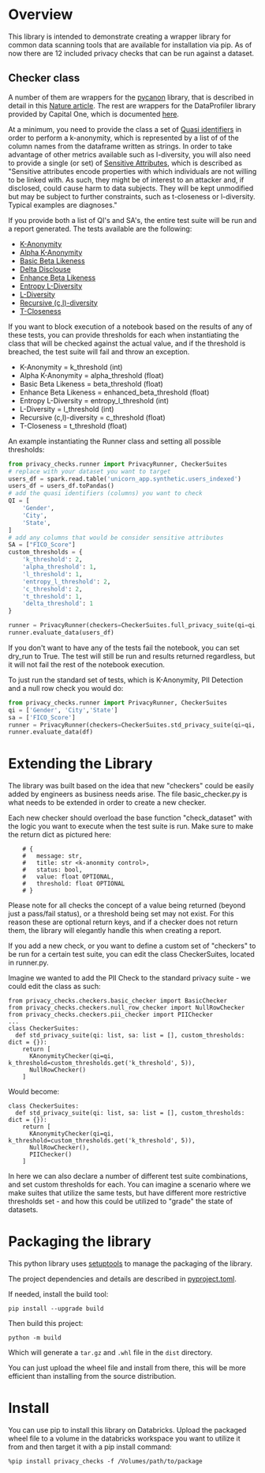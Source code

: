 # Overview
This library is intended to demonstrate creating a wrapper library for common data scanning tools that are available for installation via pip.
As of now there are 12 included privacy checks that can be run against a dataset. 
## Checker class
A number of them are wrappers for the [pycanon](https://pypi.org/project/pycanon/) library, that is described in detail in this [Nature article](https://www.nature.com/articles/s41597-022-01894-2).
The rest are wrappers for the DataProfiler library provided by Capital One, which is documented [here](https://github.com/capitalone/DataProfiler).

At a minimum, you need to provide the class a set of [Quasi identifiers](https://en.wikipedia.org/wiki/Quasi-identifier) in order to perform a k-anonymity, which is represented by a list of of the column names from the dataframe written as strings.
In order to take advantage of other metrics available such as l-diversity, you will also need to provide a single (or set) of [Sensitive Attributes](https://arx.deidentifier.org/overview/privacy-criteria/), which is described as
"Sensitive attributes encode properties with which individuals are not willing to be linked with. As such, they might be of interest to an attacker and, if disclosed, could cause harm to data subjects. They will be kept unmodified but may be subject to further constraints, such as t-closeness or l-diversity. Typical examples are diagnoses."

If you provide both a list of QI's and SA's, the entire test suite will be run and a report generated.  The tests available are the following:
- [K-Anonymity](https://pycanon.readthedocs.io/en/latest/pycanon.anonymity.html#pycanon.anonymity.k_anonymity)
- [Alpha K-Anonymity](https://pycanon.readthedocs.io/en/latest/pycanon.anonymity.html#pycanon.anonymity.alpha_k_anonymity)
- [Basic Beta Likeness](https://pycanon.readthedocs.io/en/latest/pycanon.anonymity.html#pycanon.anonymity.basic_beta_likeness)
- [Delta Disclouse](https://pycanon.readthedocs.io/en/latest/pycanon.anonymity.html#pycanon.anonymity.delta_disclosure)
- [Enhance Beta Likeness](https://pycanon.readthedocs.io/en/latest/pycanon.anonymity.html#pycanon.anonymity.enhanced_beta_likeness)
- [Entropy L-Diversity](https://pycanon.readthedocs.io/en/latest/pycanon.anonymity.html#pycanon.anonymity.entropy_l_diversity)
- [L-Diversity](https://pycanon.readthedocs.io/en/latest/pycanon.anonymity.html#pycanon.anonymity.l_diversity)
- [Recursive (c,l)-diversity](https://pycanon.readthedocs.io/en/latest/pycanon.anonymity.html#pycanon.anonymity.recursive_c_l_diversity)
- [T-Closeness](https://pycanon.readthedocs.io/en/latest/pycanon.anonymity.html#pycanon.anonymity.t_closeness)

If you want to block execution of a notebook based on the results of any of these tests, you can provide thresholds for each when instantiating the class that will be checked against the actual value, and if the threshold is breached, the test suite will fail and throw an exception.
- K-Anonymity = k_threshold (int)
- Alpha K-Anonymity = alpha_threshold (float)
- Basic Beta Likeness = beta_threshold (float)
- Enhance Beta Likeness = enhanced_beta_threshold (float)
- Entropy L-Diversity = entropy_l_threshold (int)
- L-Diversity = l_threshold (int)
- Recursive (c,l)-diversity = c_threshold (float)
- T-Closeness = t_threshold (float)

An example instantiating the Runner class and setting all possible thresholds:

```python
from privacy_checks.runner import PrivacyRunner, CheckerSuites
# replace with your dataset you want to target
users_df = spark.read.table('unicorn_app.synthetic.users_indexed')
users_df = users_df.toPandas()
# add the quasi identifiers (columns) you want to check
QI = [
    'Gender',
    'City',
    'State',
]
# add any columns that would be consider sensitive attributes
SA = ["FICO_Score"]
custom_thresholds = {
    'k_threshold': 2,
    'alpha_threshold': 1,
    'l_threshold': 1,
    'entropy_l_threshold': 2,
    'c_threshold': 2,
    't_threshold': 1,
    'delta_threshold': 1
}

runner = PrivacyRunner(checkers=CheckerSuites.full_privacy_suite(qi=qi, sa=sa, custom_thresholds=custom_thresholds), dry_run=False, full_suite_run=True, verbose=True)
runner.evaluate_data(users_df)
```
If you don't want to have any of the tests fail the notebook, you can set dry_run to True.  The test will still be run and results returned regardless, but it will not fail the rest of the notebook execution.

To just run the standard set of tests, which is K-Anonymity, PII Detection and a null row check you would do:
```python
from privacy_checks.runner import PrivacyRunner, CheckerSuites
qi = ['Gender', 'City','State']
sa = ['FICO_Score']
runner = PrivacyRunner(checkers=CheckerSuites.std_privacy_suite(qi=qi, sa=sa), dry_run=False, full_suite_run=True, verbose=True)
runner.evaluate_data(df)
```

# Extending the Library
The library was built based on the idea that new "checkers" could be easily added by engineers as business needs arise. The file basic_checker.py is what needs to be extended in order to create a new checker.

Each new checker should overload the base function "check_dataset" with the logic you want to execute when the test suite is run.
Make sure to make the return dict as pictured here:
```
    # {
    #   message: str,
    #   title: str <k-anonmity control>,
    #   status: bool,
    #   value: float OPTIONAL,
    #   threshold: float OPTIONAL
    # }
```
Please note for all checks the concept of a value being returned (beyond just a pass/fail status), or a threshold being set may not exist.  For this reason these are optional return keys, and if a checker does not return them, the library will elegantly handle this when creating a report.

If you add a new check, or you want to define a custom set of "checkers" to be run for a certain test suite, you can edit the class CheckerSuites, located in runner.py.

Imagine we wanted to add the PII Check to the standard privacy suite - we could edit the class as such:
```
from privacy_checks.checkers.basic_checker import BasicChecker
from privacy_checks.checkers.null_row_checker import NullRowChecker
from privacy_checks.checkers.pii_checker import PIIChecker
...
class CheckerSuites:
  def std_privacy_suite(qi: list, sa: list = [], custom_thresholds: dict = {}): 
    return [
      KAnonymityChecker(qi=qi, k_threshold=custom_thresholds.get('k_threshold', 5)),    
      NullRowChecker()
    ]
```
Would become:
```
class CheckerSuites:
  def std_privacy_suite(qi: list, sa: list = [], custom_thresholds: dict = {}): 
    return [
      KAnonymityChecker(qi=qi, k_threshold=custom_thresholds.get('k_threshold', 5)),    
      NullRowChecker(),
      PIIChecker()
    ]
```

In here we can also declare a number of different test suite combinations, and set custom thresholds for each. You can imagine a scenario where we make suites that utilize the same tests, but have different more restrictive thresholds set - and how this could be utilized to "grade" the state of datasets.

# Packaging the library
This python library uses [setuptools](https://setuptools.pypa.io/en/latest/userguide/quickstart.html#) to manage the packaging of the library.

The project dependencies and details are described in [pyproject.toml](pyproject.toml).

If needed, install the build tool:
```shell
pip install --upgrade build
```

Then build this project:
```
python -m build
```

Which will generate a `tar.gz` and `.whl` file in the `dist` directory.

You can just upload the wheel file and install from there, this will be more efficient than installing from the source distribution.

# Install

You can use pip to install this library on Databricks.  Upload the packaged wheel file to a volume in the databricks workspace you want to utilize it from and then target it with a pip install command:
```notebook
%pip install privacy_checks -f /Volumes/path/to/package
```